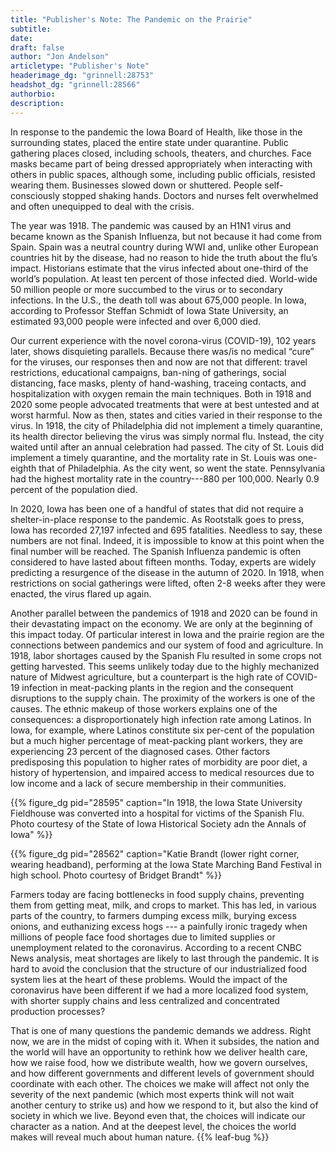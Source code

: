 ```yaml
---
title: "Publisher's Note: The Pandemic on the Prairie"
subtitle: 
date: 
draft: false
author: "Jon Andelson"
articletype: "Publisher's Note"
headerimage_dg: "grinnell:28753"
headshot_dg: "grinnell:28566"
authorbio: 
description:
---
```

In response to the pandemic the Iowa Board of Health, like those in the surrounding states, placed the entire state under quarantine. Public gathering places closed, including schools, theaters, and churches. Face masks became part of being dressed appropriately when interacting with others in public spaces, although some, including public officials, resisted wearing them. Businesses slowed down or shuttered. People self-consciously stopped shaking hands. Doctors and nurses felt overwhelmed and often unequipped to deal with the crisis.  

The year was 1918. The pandemic was caused by an H1N1 virus and became known as the Spanish Influenza, but not because it had come from Spain. Spain was a neutral country during WWI and, unlike other European countries hit by the disease, had no reason to hide the truth about the flu’s impact. Historians estimate that the virus infected about one-third of the world’s population. At least ten percent of those infected died. World-wide 50 million people or more succumbed to the virus or to secondary infections. In the U.S., the death toll was about 675,000 people. In Iowa, according to Professor Steffan Schmidt of Iowa State University, an estimated 93,000 people were infected and over 6,000 died.  

Our current experience with the novel corona-virus (COVID-19), 102 years later, shows disquieting parallels. Because there was/is no medical “cure” for the viruses, our responses then and now are not that different: travel restrictions, educational campaigns, ban-ning of gatherings, social distancing, face masks, plenty of hand-washing, traceing contacts, and hospitalization with oxygen remain the main techniques. Both in 1918 and 2020 some people advocated treatments that were at best untested and at worst harmful. Now as then, states and cities varied in their response to the virus. In 1918, the city of Philadelphia did not implement a timely quarantine, its health director believing the virus was simply normal flu. Instead, the city waited until after an annual celebration had passed. The city of St. Louis did implement a timely quarantine, and the mortality rate in St. Louis was one-eighth that of Philadelphia. As the city went, so went the state. Pennsylvania had the highest mortality rate in the country---880 per 100,000. Nearly 0.9 percent of the population died.  

In 2020, Iowa has been one of a handful of states that did not require a shelter-in-place response to the pandemic. As Rootstalk goes to press, Iowa has recorded 27,197 infected and 695 fatalities. Needless to say, these numbers are not final. Indeed, it is impossible to know at this point when the final number will be reached. The Spanish Influenza pandemic is often considered to have lasted about fifteen months. Today, experts are widely predicting a resurgence of the disease in the autumn of 2020. In 1918, when restrictions on social gatherings were lifted, often 2-8 weeks after they were enacted, the virus flared up again.  

Another parallel between the pandemics of 1918 and 2020 can be found in their devastating impact on the economy. We are only at the beginning of this impact today. Of particular interest in Iowa and the prairie region are the connections between pandemics and our system of food and agriculture. In 1918, labor shortages caused by the Spanish Flu resulted in some crops not getting harvested. This seems unlikely today due to the highly mechanized nature of Midwest agriculture, but a counterpart is the high rate of COVID-19 infection in meat-packing plants in the region and the consequent disruptions to the supply chain. The proximity of the workers is one of the causes. The ethnic makeup of those workers explains one of the consequences: a disproportionately high infection rate among Latinos. In Iowa, for example, where Latinos constitute six per-cent of the population but a much higher percentage of meat-packing plant workers, they are experiencing 23 percent of the diagnosed cases. Other factors predisposing this population to higher rates of morbidity are poor diet, a history of hypertension, and impaired access to medical resources due to low income and a lack of secure membership in their communities.  

 {{% figure_dg pid="28595" caption="In 1918, the Iowa State University Fieldhouse was converted into a hospital for victims of the Spanish Flu. Photo courtesy of the State of Iowa Historical Society adn the Annals of Iowa" %}}

 {{% figure_dg pid="28562" caption="Katie Brandt (lower right corner, wearing headband), performing at the Iowa State Marching Band Festival in high school. Photo courtesy of Bridget Brandt" %}}

Farmers today are facing bottlenecks in food supply chains, preventing them from getting meat, milk, and crops to market. This has led, in various parts of the country, to farmers dumping excess milk, burying excess onions, and euthanizing excess hogs --- a painfully ironic tragedy when millions of people face food shortages due to limited supplies or unemployment related to the coronavirus. According to a recent CNBC News analysis, meat shortages are likely to last through the pandemic. It is hard to avoid the conclusion that the structure of our industrialized food system lies at the heart of these problems. Would the impact of the coronavirus have been different if we had a more localized food system, with shorter supply chains and less centralized and concentrated production processes?  

That is one of many questions the pandemic demands we address. Right now, we are in the midst of coping with it. When it subsides, the nation and the world will have an opportunity to rethink how we deliver health care, how we raise food, how we distribute wealth, how we govern ourselves, and how different governments and different levels of government should coordinate with each other. The choices we make will affect not only the severity of the next pandemic (which most experts think will not wait another century to strike us) and how we respond to it, but also the kind of society in which we live. Beyond even that, the choices will indicate our character as a nation. And at the deepest level, the choices the world makes will reveal much about human nature. {{% leaf-bug %}}
